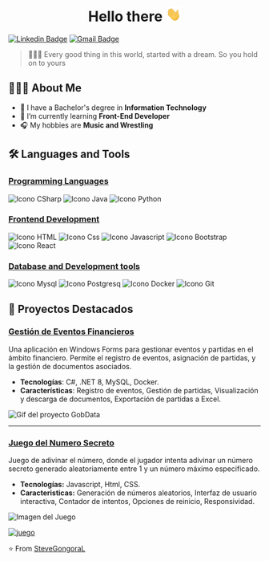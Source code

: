 <h1 align='center'> Hello there <img src="https://raw.githubusercontent.com/ABSphreak/ABSphreak/master/gifs/Hi.gif" width="30px"></h1>

[![Linkedin Badge](https://img.shields.io/badge/-Steve_Brayton_Góngora_Luévano-blue?style=flat-square&logo=Linkedin&logoColor=white&link=https://www.linkedin.com/in/stevegongoral//)](https://www.linkedin.com/in/stevegongoral/) [![Gmail Badge](https://img.shields.io/badge/-steve.gongora@gmail.com-c14438?style=flat-square&logo=Gmail&logoColor=white&link=mailto:steve.gongora@gmail.com)](mailto:steve.gongora@gmail.com)

> 👨🏻‍🚀 Every good thing in this world, started with a dream. So you hold on to yours
## 👨🏻‍💻 About Me
- 🦾 I have a Bachelor's degree in **Information Technology**
- 🌱 I’m currently learning **Front-End Developer**
- 🎧 My hobbies are **Music and Wrestling**

## 🛠 Languages and Tools
### <a href="">Programming Languages</a>
<div>
 <img src="https://github.com/user-attachments/assets/cdd4eb62-3244-4bab-a12f-76b2712b2fba" alt="Icono CSharp" />
 <img src="https://github.com/user-attachments/assets/dc79190e-5fe6-4cad-973e-45f6a8a8cd25" alt="Icono Java" />
 <img src="https://github.com/user-attachments/assets/560a2372-43f9-41d7-ada6-40e7e1d6c9b9" alt="Icono Python" />
</div>

### <a href="">Frontend Development</a>
<div>
 <img src="https://github.com/user-attachments/assets/fc158f66-ff59-4444-b5fa-fb52f408bccf" alt="Icono HTML" />
 <img src="https://github.com/user-attachments/assets/55b6cfc6-5ccf-45af-a916-f6f4a3ec6115" alt="Icono Css" />
 <img src="https://github.com/user-attachments/assets/829a41f8-6853-4a2b-b17f-f3b505541282" alt="Icono Javascript" />
 <img src="https://github.com/user-attachments/assets/684e54b0-76ea-4352-bc11-6a3d648e4c30" alt="Icono Bootstrap" />
 <img src="https://github.com/user-attachments/assets/97708086-8afd-49a7-b800-ad8a67e0c2e5" alt="Icono React" />
</div>

### <a href="">Database and Development tools</a>
<div>
 <img src="https://github.com/user-attachments/assets/23659131-9311-4a4f-bae0-24e80969fda8" alt="Icono Mysql" />
<img src="https://github.com/user-attachments/assets/e7ac6c30-c5a4-43aa-9ac5-3ce801528cbc" alt="Icono Postgresq" />
 <img src="https://github.com/user-attachments/assets/bf72fed5-97ba-47ef-bfe4-ad1c46040cc9" alt="Icono Docker" />
 <img src="https://github.com/user-attachments/assets/3b6c0ac5-406a-4fbc-a1d0-46d48afe76e2" alt="Icono Git" />
</div>

## 🌟 Proyectos Destacados 
### [Gestión de Eventos Financieros](https://github.com/SteveGongoraL/GobData)
Una aplicación en Windows Forms para gestionar eventos y partidas en el ámbito financiero. Permite el registro de eventos, asignación de partidas, y la gestión de documentos asociados.

- **Tecnologías**: C#, .NET 8, MySQL, Docker.
- **Características**: Registro de eventos, Gestión de partidas, Visualización y descarga de documentos, Exportación de partidas a Excel.

<img src="https://github.com/user-attachments/assets/73c6b19b-97ea-4248-b2da-cff0de0fc101" alt="Gif del proyecto GobData" width="375" />

---

### [Juego del Numero Secreto](https://stevegongoral.github.io/Juego-numero-secreto/)
Juego de adivinar el número, donde el jugador intenta adivinar un número secreto generado aleatoriamente entre 1 y un número máximo especificado.

- **Tecnologías:** Javascript, Html, CSS.
- **Caracteristicas:** Generación de números aleatorios, Interfaz de usuario interactiva, Contador de intentos, Opciones de reinicio, Responsividad.

<img src="https://github.com/user-attachments/assets/6a24d1c8-4bf0-47c7-adcd-b0fc99bace6b" alt="Imagen del Juego" width="375" />

[![juego](https://img.shields.io/badge/Game_Link-efd81d?style=for-the-badge&logoColor=white&color=800080)](https://stevegongoral.github.io/Juego-numero-secreto/)


 ⭐️ From [SteveGongoraL](https://github.com/stevegongoral)
